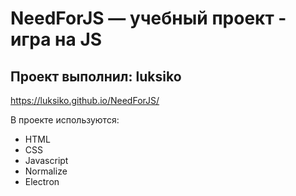 # NeedForJS — учебный проект - игра на JS 
## Проект выполнил: luksiko


https://luksiko.github.io/NeedForJS/

В проекте используются: 
- HTML 
- CSS 
- Javascript 
- Normalize
- Electron

